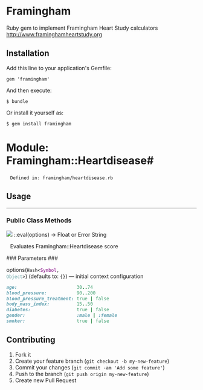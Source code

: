 # Framingham

Ruby gem to implement Framingham Heart Study calculators  
http://www.framinghamheartstudy.org

## Installation

Add this line to your application's Gemfile:

    gem 'framingham'

And then execute:

    $ bundle

Or install it yourself as:

    $ gem install framingham

# Module: Framingham::Heartdisease#
        `Defined in: framingham/heartdisease.rb`

## Usage

---
### Public Class Methods ###
![](http://ruby-doc.org/images/brick.png) ::eval(options) → Float or Error String

        Evaluates Framingham::Heartdisease score
  
###   Parameters ###

options(<code>Hash&lt;<span style="color:purple">​Symbol</span>, <span style="color:cadetblue">Object</span>&gt;</span></code>) (defaults to: `{}`) — initial context configuration

```ruby
age:                      30..74  
blood_pressure:           90..200  
blood_pressure_treatment: true | false  
body_mass_index:          15..50  
diabetes:                 true | false  
gender:                   :male | :female  
smoker:                   true | false  
```

## Contributing

1. Fork it
2. Create your feature branch (`git checkout -b my-new-feature`)
3. Commit your changes (`git commit -am 'Add some feature'`)
4. Push to the branch (`git push origin my-new-feature`)
5. Create new Pull Request
